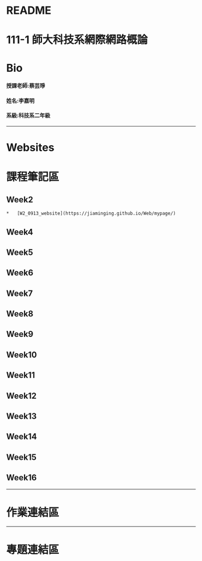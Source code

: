 # README
111-1 師大科技系網際網路概論
==
# Bio
#### 授課老師:蔡芸琤    
#### 姓名:李嘉明    
#### 系級:科技系二年級     
---
# Websites
# 課程筆記區
  ## Week2
    *   [W2_0913_website](https://jiaminging.github.io/Web/mypage/)
## Week4
## Week5
## Week6
## Week7
## Week8
## Week9
## Week10
## Week11
## Week12
## Week13
## Week14
## Week15
## Week16
---
# 作業連結區
---
# 專題連結區

